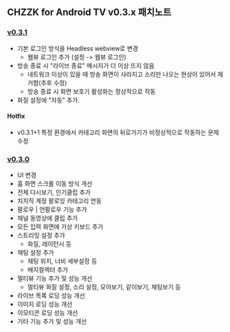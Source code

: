 ## CHZZK for Android TV v0.3.x 패치노트

### [v0.3.1](https://github.com/Escaper-Park/unofficial_chzzk_android_tv/releases/tag/v0.3.1)
* 기본 로그인 방식을 Headless webview로 변경
    * 웹뷰 로그인 추가 (설정 -> 웹뷰 로그인)
* 방송 종료 시 "라이브 종료" 메시지가 더 이상 뜨지 않음
    * 네트워크 이상이 있을 때 방송 화면이 사라지고 소리만 나오는 현상이 있어서 제거함(추후 수정)
    * 방송 종료 시 화면 보호기 활성화는 정상적으로 작동
* 화질 설정에 "자동" 추가.

#### Hotfix 
* v0.3.1+1 특정 환경에서 카테고리 화면의 뒤로가기가 비정상적으로 작동하는 문제 수정



### [v0.3.0](https://github.com/Escaper-Park/unofficial_chzzk_android_tv/releases/tag/v0.3.0)
* UI 변경
* 홈 화면 스크롤 이동 방식 개선
* 전체 다시보기, 인기클립 추가
* 치지직 계정 팔로잉 카테고리 연동
* 팔로우 | 언팔로우 기능 추가
* 채널 동영상에 클립 추가
* 모든 입력 화면에 가상 키보드 추가
* 스트리밍 설정 추가
    * 화질, 레이턴시 등
* 채팅 설정 추가
    * 채팅 위치, 너비 세부설정 등
    * 배지컬렉터 추가
* 멀티뷰 기능 추가 및 성능 개선
    * 멀티뷰 화질 설정, 소리 설정, 모아보기, 같이보기, 채팅보기 등
* 라이브 목록 로딩 성능 개선
* 이미지 로딩 성능 개선
* 이모티콘 로딩 성능 개선
* 기타 기능 추가 및 성능 개선

